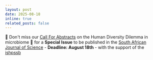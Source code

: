 ```yaml
---
layout: post
date: 2025-08-18
inline: true
related_posts: false
---
```


📣 Don't miss our [Call For Abstracts](https://perspectivesrace.wixsite.com/the-human-diversity/call-for-papers) on the Human Diversity Dilemma in microbiome 🦠 for a **Special Issue** to be published in the [South African Journal of Science](https://www.sajs.co.za/) - **Deadline: August 18th** - with the support of the [ishpssb](https://ishpssb.org/)
